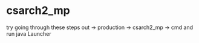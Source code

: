 # csarch2_mp

try going through these steps
out -> production -> csarch2_mp -> cmd and run java Launcher
